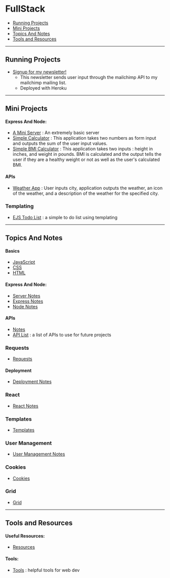 # FullStack

* [Running Projects](#Running-Projects)
* [Mini Projects](#Mini-Projects)
* [Topics And Notes](#Topics-And-Notes)
* [Tools and Resources](#Tools-and-Resources)

---
## Running Projects
* [Signup for my newsletter!](https://lit-woodland-72587.herokuapp.com/)
  * This newsletter sends user input through the mailchimp API to my mailchimp mailing list.
  * Deployed with Heroku

---
## Mini Projects
#### Express And Node:
* [A Mini Server](express-and-node/my-express-server) : An extremely basic server
* [Simple Calculator](express-and-node/my-calculator) : This application
takes two numbers as form input and outputs the sum of the user input values.
* [Simple BMI Calculator](express-and-node/bmi-calculator) : This application
takes two inputs : height in inches, and weight in pounds. BMI is calculated
and the output tells the user if they are a healthy weight or not as well as
the user's calculated BMI.

#### APIs
* [Weather App](api/WeatherProject) : User inputs city, application outputs
the weather, an icon of the weather, and a description of the weather for the
specified city.


### Templating
* [EJS Todo List](templates/ejs/todolist-v1) : a simple to do list using templating
---
## Topics And Notes

#### Basics
* [JavaScript](javascript/javascript.md)
* [CSS](css/css.md)
* [HTML](html/html.md)

#### Express And Node:
* [Server Notes](express-and-node/my-express-server/notes.md)
* [Express Notes](express-and-node/express.md)
* [Node Notes](express-and-node/node.md)

#### APIs
* [Notes](api/api-notes.md)
* [API List](api/fun-api-list.md) : a list of APIs to use for future projects

### Requests
* [Requests](requests/requests.md)

#### Deployment
* [Deployment Notes](deployment/deploy.md)

### React
* [React Notes](react/react.md)

### Templates
* [Templates](templates/templates.md)

### User Management
* [User Management Notes](user-management/user-management.md)

### Cookies
* [Cookies](cookies/cookies.md)

### Grid
* [Grid](grid/grid.md)

---
## Tools and Resources

#### Useful Resources:
* [Resources](resources.md)

#### Tools:
* [Tools](tools.md) : helpful tools for web dev
